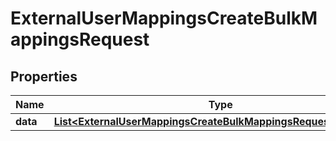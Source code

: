 

# ExternalUserMappingsCreateBulkMappingsRequest


## Properties

| Name | Type | Description | Notes |
|------------ | ------------- | ------------- | -------------|
|**data** | [**List&lt;ExternalUserMappingsCreateBulkMappingsRequestDataInner&gt;**](ExternalUserMappingsCreateBulkMappingsRequestDataInner.md) |  |  |



